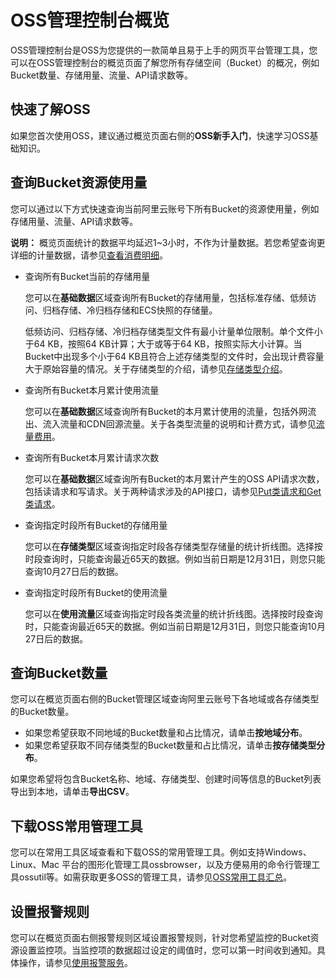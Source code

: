 # OSS管理控制台概览

OSS管理控制台是OSS为您提供的一款简单且易于上手的网页平台管理工具，您可以在OSS管理控制台的概览页面了解您所有存储空间（Bucket）的概况，例如Bucket数量、存储用量、流量、API请求数等。

## 快速了解OSS

如果您首次使用OSS，建议通过概览页面右侧的**OSS新手入门**，快速学习OSS基础知识。

## 查询Bucket资源使用量

您可以通过以下方式快速查询当前阿里云账号下所有Bucket的资源使用量，例如存储用量、流量、API请求数等。

**说明：** 概览页面统计的数据平均延迟1~3小时，不作为计量数据。若您希望查询更详细的计量数据，请参见[查看消费明细](/cn.zh-CN/计量计费/查看消费明细.md)。

-   查询所有Bucket当前的存储用量

    您可以在**基础数据**区域查询所有Bucket的存储用量，包括标准存储、低频访问、归档存储、冷归档存储和ECS快照的存储量。

    低频访问、归档存储、冷归档存储类型文件有最小计量单位限制。单个文件小于64 KB，按照64 KB计算；大于或等于64 KB，按照实际大小计算。当Bucket中出现多个小于64 KB且符合上述存储类型的文件时，会出现计费容量大于原始容量的情况。关于存储类型的介绍，请参见[存储类型介绍](/cn.zh-CN/开发指南/存储类型/存储类型介绍.md)。

-   查询所有Bucket本月累计使用流量

    您可以在**基础数据**区域查询所有Bucket的本月累计使用的流量，包括外网流出、流入流量和CDN回源流量。关于各类型流量的说明和计费方式，请参见[流量费用](/cn.zh-CN/计量计费/计量项和计费项/流量费用.md)。

-   查询所有Bucket本月累计请求次数

    您可以在**基础数据**区域查询所有Bucket的本月累计产生的OSS API请求次数，包括读请求和写请求。关于两种请求涉及的API接口，请参见[Put类请求和Get类请求](/cn.zh-CN/控制台用户指南/存储空间管理/用量查询.md)。

-   查询指定时段所有Bucket的存储用量

    您可以在**存储类型**区域查询指定时段各存储类型存储量的统计折线图。选择按时段查询时，只能查询最近65天的数据。例如当前日期是12月31日，则您只能查询10月27日后的数据。

-   查询指定时段所有Bucket的使用流量

    您可以在**使用流量**区域查询指定时段各类流量的统计折线图。选择按时段查询时，只能查询最近65天的数据。例如当前日期是12月31日，则您只能查询10月27日后的数据。


## 查询Bucket数量

您可以在概览页面右侧的Bucket管理区域查询阿里云账号下各地域或各存储类型的Bucket数量。

-   如果您希望获取不同地域的Bucket数量和占比情况，请单击**按地域分布**。
-   如果您希望获取不同存储类型的Bucket数量和占比情况，请单击**按存储类型分布**。

如果您希望将包含Bucket名称、地域、存储类型、创建时间等信息的Bucket列表导出到本地，请单击**导出CSV**。

## 下载OSS常用管理工具

您可以在常用工具区域查看和下载OSS的常用管理工具。例如支持Windows、Linux、Mac 平台的图形化管理工具ossbrowser，以及方便易用的命令行管理工具ossutil等。如需获取更多OSS的管理工具，请参见[OSS常用工具汇总](/cn.zh-CN/常用工具/OSS常用工具汇总.md)。

## 设置报警规则

您可以在概览页面右侧报警规则区域设置报警规则，针对您希望监控的Bucket资源设置监控项。当监控项的数据超过设定的阈值时，您可以第一时间收到通知。具体操作，请参见[使用报警服务](/cn.zh-CN/开发指南/监控服务/使用报警服务.md)。

